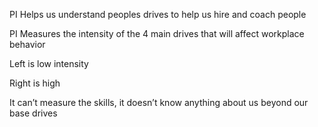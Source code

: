 PI Helps us understand peoples drives to help us hire and coach people

PI Measures the intensity of the 4 main drives that will affect workplace behavior

Left is low intensity

Right is high

  

It can’t measure the skills, it doesn’t know anything about us beyond our base drives